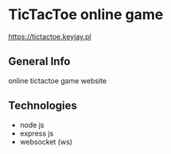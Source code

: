 # TicTacToe online game
https://tictactoe.keyjay.pl
## General Info
online tictactoe game website
## Technologies
- node js
- express js
- websocket (ws)
